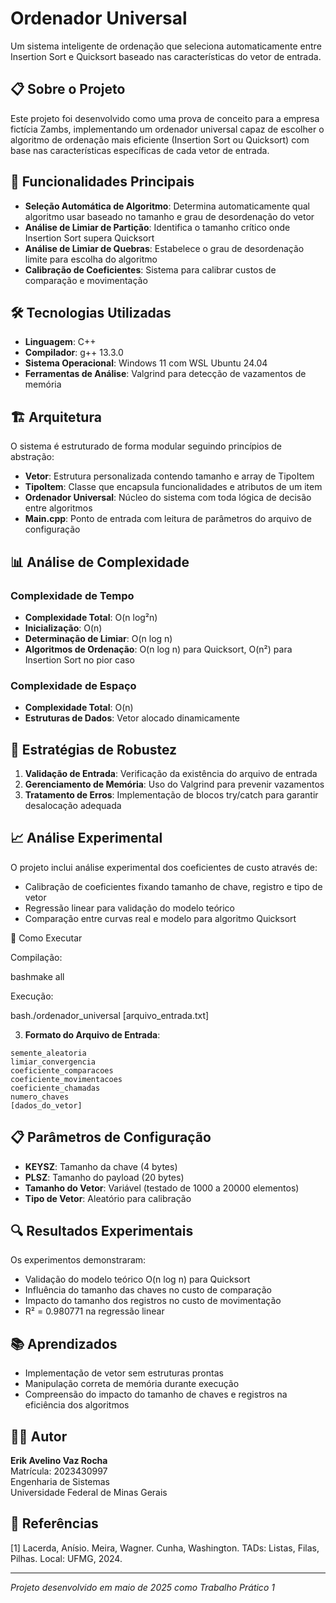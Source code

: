 # Ordenador Universal

Um sistema inteligente de ordenação que seleciona automaticamente entre Insertion Sort e Quicksort baseado nas características do vetor de entrada.

## 📋 Sobre o Projeto

Este projeto foi desenvolvido como uma prova de conceito para a empresa fictícia Zambs, implementando um ordenador universal capaz de escolher o algoritmo de ordenação mais eficiente (Insertion Sort ou Quicksort) com base nas características específicas de cada vetor de entrada.

## 🎯 Funcionalidades Principais

- **Seleção Automática de Algoritmo**: Determina automaticamente qual algoritmo usar baseado no tamanho e grau de desordenação do vetor
- **Análise de Limiar de Partição**: Identifica o tamanho crítico onde Insertion Sort supera Quicksort
- **Análise de Limiar de Quebras**: Estabelece o grau de desordenação limite para escolha do algoritmo
- **Calibração de Coeficientes**: Sistema para calibrar custos de comparação e movimentação

## 🛠️ Tecnologias Utilizadas

- **Linguagem**: C++
- **Compilador**: g++ 13.3.0
- **Sistema Operacional**: Windows 11 com WSL Ubuntu 24.04
- **Ferramentas de Análise**: Valgrind para detecção de vazamentos de memória

## 🏗️ Arquitetura

O sistema é estruturado de forma modular seguindo princípios de abstração:

- **Vetor**: Estrutura personalizada contendo tamanho e array de TipoItem
- **TipoItem**: Classe que encapsula funcionalidades e atributos de um item
- **Ordenador Universal**: Núcleo do sistema com toda lógica de decisão entre algoritmos
- **Main.cpp**: Ponto de entrada com leitura de parâmetros do arquivo de configuração

## 📊 Análise de Complexidade

### Complexidade de Tempo
- **Complexidade Total**: O(n log²n)
- **Inicialização**: O(n)
- **Determinação de Limiar**: O(n log n)
- **Algoritmos de Ordenação**: O(n log n) para Quicksort, O(n²) para Insertion Sort no pior caso

### Complexidade de Espaço
- **Complexidade Total**: O(n)
- **Estruturas de Dados**: Vetor alocado dinamicamente

## 🔧 Estratégias de Robustez

1. **Validação de Entrada**: Verificação da existência do arquivo de entrada
2. **Gerenciamento de Memória**: Uso do Valgrind para prevenir vazamentos
3. **Tratamento de Erros**: Implementação de blocos try/catch para garantir desalocação adequada

## 📈 Análise Experimental

O projeto inclui análise experimental dos coeficientes de custo através de:
- Calibração de coeficientes fixando tamanho de chave, registro e tipo de vetor
- Regressão linear para validação do modelo teórico
- Comparação entre curvas real e modelo para algoritmo Quicksort

🚀 Como Executar

Compilação:

bashmake all

Execução:

bash./ordenador_universal [arquivo_entrada.txt]

3. **Formato do Arquivo de Entrada**:
```
semente_aleatoria
limiar_convergencia
coeficiente_comparacoes
coeficiente_movimentacoes
coeficiente_chamadas
numero_chaves
[dados_do_vetor]
```

## 📋 Parâmetros de Configuração

- **KEYSZ**: Tamanho da chave (4 bytes)
- **PLSZ**: Tamanho do payload (20 bytes)
- **Tamanho do Vetor**: Variável (testado de 1000 a 20000 elementos)
- **Tipo de Vetor**: Aleatório para calibração

## 🔍 Resultados Experimentais

Os experimentos demonstraram:
- Validação do modelo teórico O(n log n) para Quicksort
- Influência do tamanho das chaves no custo de comparação
- Impacto do tamanho dos registros no custo de movimentação
- R² = 0.980771 na regressão linear

## 📚 Aprendizados

- Implementação de vetor sem estruturas prontas
- Manipulação correta de memória durante execução
- Compreensão do impacto do tamanho de chaves e registros na eficiência dos algoritmos

## 👨‍💻 Autor

**Erik Avelino Vaz Rocha**  
Matrícula: 2023430997  
Engenharia de Sistemas  
Universidade Federal de Minas Gerais

## 📖 Referências

[1] Lacerda, Anísio. Meira, Wagner. Cunha, Washington. TADs: Listas, Filas, Pilhas. Local: UFMG, 2024.

---

*Projeto desenvolvido em maio de 2025 como Trabalho Prático 1*